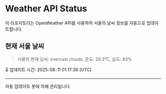 
# Weather API Status

이 리포지토리는 OpenWeather API를 사용하여 서울의 날씨 정보를 자동으로 업데이트합니다.

## 현재 서울 날씨
> 서울의 현재 날씨: overcast clouds, 온도: 26.3°C, 습도: 83%

⏳ 업데이트 시간: 2025-08-11 01:17:36 (UTC)

---
자동 업데이트 봇에 의해 관리됩니다.
